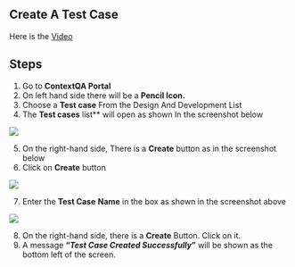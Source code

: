 

## Create A Test Case
Here is the [Video](https://youtu.be/hJJa91jPoWo)

## Steps

1. Go to **ContextQA Portal** 
2. On left hand side there will be a **Pencil Icon.**
3. Choose a **Test case** From the Design And Development List 
4. The **Test cases** list** will open as shown In the screenshot below 

![](../image/Aspose.Words.d40f5b37-f30c-4c0e-a713-94a14d168e3f.007.png)

5. On the right-hand side, There is a **Create** button as in the screenshot below
6. Click on **Create** button 

![](../image/Aspose.Words.d40f5b37-f30c-4c0e-a713-94a14d168e3f.008.png)

7. Enter the **Test Case** **Name** in the box as shown in the screenshot above 

![](../image/Aspose.Words.d40f5b37-f30c-4c0e-a713-94a14d168e3f.009.png)

8. On the right-hand side, there is a **Create** Button. Click on it. 
9. A message **“***Test Case Created Successfully***”** will be shown as the bottom left of the screen.	
